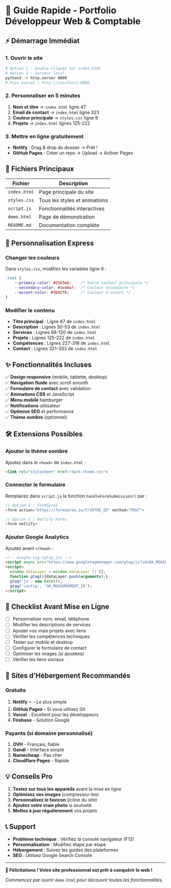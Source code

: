 # 🚀 Guide Rapide - Portfolio Développeur Web & Comptable

## ⚡ Démarrage Immédiat

### 1. Ouvrir le site
```bash
# Option 1 : Double-cliquez sur index.html
# Option 2 : Serveur local
python3 -m http.server 8000
# Puis ouvrez : http://localhost:8000
```

### 2. Personnaliser en 5 minutes
1. **Nom et titre** → `index.html` ligne 47
2. **Email de contact** → `index.html` ligne 323  
3. **Couleur principale** → `styles.css` ligne 9
4. **Projets** → `index.html` lignes 125-222

### 3. Mettre en ligne gratuitement
- **Netlify** : Drag & drop du dossier → Prêt !
- **GitHub Pages** : Créer un repo → Upload → Activer Pages

## 📁 Fichiers Principaux

| Fichier | Description |
|---------|-------------|
| `index.html` | Page principale du site |
| `styles.css` | Tous les styles et animations |
| `script.js` | Fonctionnalités interactives |
| `demo.html` | Page de démonstration |
| `README.md` | Documentation complète |

## 🎨 Personnalisation Express

### Changer les couleurs
Dans `styles.css`, modifiez les variables ligne 9 :
```css
:root {
    --primary-color: #2563eb;    /* Votre couleur principale */
    --secondary-color: #1e40af;  /* Couleur secondaire */
    --accent-color: #3b82f6;     /* Couleur d'accent */
}
```

### Modifier le contenu
- **Titre principal** : Ligne 47 de `index.html`
- **Description** : Lignes 50-53 de `index.html`
- **Services** : Lignes 68-120 de `index.html`
- **Projets** : Lignes 125-222 de `index.html`
- **Compétences** : Lignes 227-316 de `index.html`
- **Contact** : Lignes 321-333 de `index.html`

## ✨ Fonctionnalités Incluses

✅ **Design responsive** (mobile, tablette, desktop)  
✅ **Navigation fluide** avec scroll smooth  
✅ **Formulaire de contact** avec validation  
✅ **Animations CSS** et JavaScript  
✅ **Menu mobile** hamburger  
✅ **Notifications** utilisateur  
✅ **Optimisé SEO** et performance  
✅ **Thème sombre** (optionnel)  

## 🛠️ Extensions Possibles

### Ajouter le thème sombre
Ajoutez dans le `<head>` de `index.html` :
```html
<link rel="stylesheet" href="dark-theme.css">
```

### Connecter le formulaire
Remplacez dans `script.js` la fonction `handleFormSubmission()` par :
```javascript
// Option 1 : FormSpree
<form action="https://formspree.io/f/VOTRE_ID" method="POST">

// Option 2 : Netlify Forms
<form netlify>
```

### Ajouter Google Analytics
Ajoutez avant `</head>` :
```html
<!-- Google tag (gtag.js) -->
<script async src="https://www.googletagmanager.com/gtag/js?id=GA_MEASUREMENT_ID"></script>
<script>
  window.dataLayer = window.dataLayer || [];
  function gtag(){dataLayer.push(arguments);}
  gtag('js', new Date());
  gtag('config', 'GA_MEASUREMENT_ID');
</script>
```

## 🎯 Checklist Avant Mise en Ligne

- [ ] Personnaliser nom, email, téléphone
- [ ] Modifier les descriptions de services
- [ ] Ajouter vos vrais projets avec liens
- [ ] Vérifier les compétences techniques
- [ ] Tester sur mobile et desktop
- [ ] Configurer le formulaire de contact
- [ ] Optimiser les images (si ajoutées)
- [ ] Vérifier les liens sociaux

## 🚀 Sites d'Hébergement Recommandés

### Gratuits
1. **Netlify** ⭐ - Le plus simple
2. **GitHub Pages** - Si vous utilisez Git
3. **Vercel** - Excellent pour les développeurs
4. **Firebase** - Solution Google

### Payants (si domaine personnalisé)
1. **OVH** - Français, fiable
2. **Gandi** - Interface simple
3. **Namecheap** - Pas cher
4. **Cloudflare Pages** - Rapide

## 💡 Conseils Pro

1. **Testez sur tous les appareils** avant la mise en ligne
2. **Optimisez vos images** (compressez-les)
3. **Personnalisez le favicon** (icône du site)
4. **Ajoutez votre vraie photo** si souhaité
5. **Mettez à jour régulièrement** vos projets

## 📞 Support

- **Problème technique** : Vérifiez la console navigateur (F12)
- **Personnalisation** : Modifiez étape par étape
- **Hébergement** : Suivez les guides des plateformes
- **SEO** : Utilisez Google Search Console

---

**🎉 Félicitations ! Votre site professionnel est prêt à conquérir le web !**

*Commencez par ouvrir `demo.html` pour découvrir toutes les fonctionnalités.*
